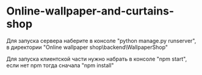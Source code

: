 # Online-wallpaper-and-curtains-shop
Для запуска сервера наберите в консоле "python manage.py runserver", в директории "Online wallpaper shop\backend\WallpaperShop"


Для запуска клиентской части нужно набрать в консоле "npm start", если нет npm тогда сначала "npm install"

